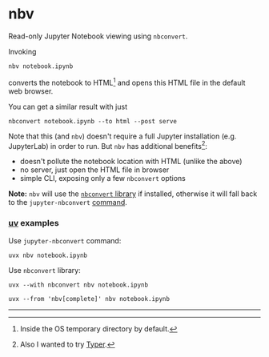 # nbv

Read-only Jupyter Notebook viewing using `nbconvert`.

Invoking
```
nbv notebook.ipynb
```
converts the notebook to HTML[^1] and opens this HTML file in the default web browser.

You can get a similar result with just
```
nbconvert notebook.ipynb --to html --post serve
```
Note that this (and `nbv`) doesn't require a full Jupyter installation (e.g. JupyterLab) in order to run.
But `nbv` has additional benefits[^2]:
* doesn't pollute the notebook location with HTML (unlike the above)
* no server, just open the HTML file in browser
* simple CLI, exposing only a few `nbconvert` options

**Note:** `nbv` will use the [`nbconvert` library](https://nbconvert.readthedocs.io/en/stable/nbconvert_library.html) if installed, otherwise it will fall back to the `jupyter-nbconvert` [command](https://nbconvert.readthedocs.io/en/stable/usage.html).

### [uv](https://docs.astral.sh/uv/guides/tools/) examples

Use `jupyter-nbconvert` command:
```
uvx nbv notebook.ipynb
```

Use `nbconvert` library:
```
uvx --with nbconvert nbv notebook.ipynb
```
```
uvx --from 'nbv[complete]' nbv notebook.ipynb
```

---

[^1]: Inside the OS temporary directory by default.
[^2]: Also I wanted to try [Typer](https://typer.tiangolo.com).
